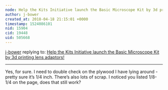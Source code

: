 ```yaml
---
node: Help the Kits Initiative launch the Basic Microscope Kit by 3d printing lens adaptors!
author: j-bower
created_at: 2018-04-18 21:15:01 +0000
timestamp: 1524086101
nid: 15904
cid: 19448
uid: 505668
---
```




[j-bower](../profile/j-bower) replying to: [Help the Kits Initiative launch the Basic Microscope Kit by 3d printing lens adaptors!](../notes/bronwen/03-09-2018/help-the-kits-initiative-launch-the-basic-microscope-kit-by-3d-printing-lens-adaptors)

----
Yes, for sure. I need to double check on the plywood I have lying around - pretty sure it’s 1/4 inch. There’s also lots of scrap. I noticed you listed 1/8-1/4 on the page, does that still work?